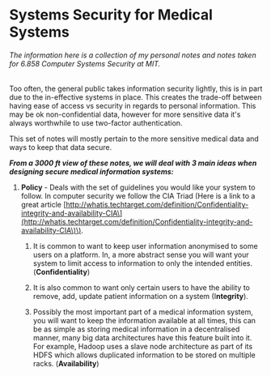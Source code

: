 # Systems Security for Medical Systems

###### The information here is a collection of my personal notes and notes taken for 6.858 Computer Systems Security at MIT.

Too often, the general public takes information security lightly, this is in part due to the in-effective systems in place. This creates the trade-off between having ease of access vs security in regards to personal information. This may be ok non-confidential data, however for more sensitive data it's always worthwhile to use two-factor authentication.

This set of notes will mostly pertain to the more sensitive medical data and ways to keep that data secure.

_**From a 3000 ft view of these notes, we will deal with 3 main ideas when designing secure medical information systems:**_

1. **Policy** - Deals with the set of guidelines you would like your system to follow. In computer security we follow the CIA Triad \(Here is a link to a great article [http://whatis.techtarget.com/definition/Confidentiality-integrity-and-availability-CIA\](http://whatis.techtarget.com/definition/Confidentiality-integrity-and-availability-CIA\)\).  
   1. It is common to want to keep user information anonymised to some users on a platform. In, a more abstract sense you will want your system to limit access to information to only the intended entities. \(**Confidentiality**\)

   1. It is also common to want only certain users to have the ability to remove, add, update patient information on a system \(I**ntegrity**\).

   2. Possibly the most important part of a medical information system, you will want to keep the information available at all times, this can be as simple as storing medical information in a decentralised manner, many big data architectures have this feature built into it. For example, Hadoop uses a slave node architecture as part of its HDFS which allows duplicated information to be stored on multiple racks. \(**Availability**\)



